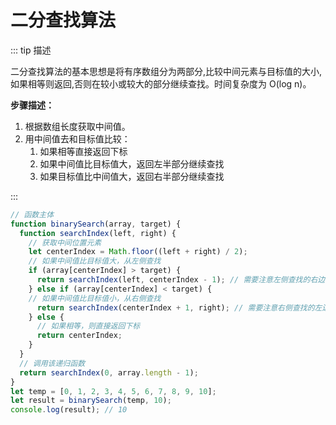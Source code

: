 # 二分查找算法

::: tip 描述

二分查找算法的基本思想是将有序数组分为两部分,比较中间元素与目标值的大小,如果相等则返回,否则在较小或较大的部分继续查找。时间复杂度为 O(log n)。

**步骤描述：**

1. 根据数组长度获取中间值。
2. 用中间值去和目标值比较：
   1. 如果相等直接返回下标
   2. 如果中间值比目标值大，返回左半部分继续查找
   3. 如果目标值比中间值大，返回右半部分继续查找

:::

```js
// 函数主体
function binarySearch(array, target) {
  function searchIndex(left, right) {
    // 获取中间位置元素
    let centerIndex = Math.floor((left + right) / 2);
    // 如果中间值比目标值大，从左侧查找
    if (array[centerIndex] > target) {
      return searchIndex(left, centerIndex - 1); // 需要注意左侧查找的右边界值为 中间值下标 -1
    } else if (array[centerIndex] < target) {
    // 如果中间值比目标值小，从右侧查找
      return searchIndex(centerIndex + 1, right); // 需要注意右侧查找的左边界值为 中间值下标 + 1
    } else {
      // 如果相等，则直接返回下标
      return centerIndex;
    }
  }
  // 调用该递归函数
  return searchIndex(0, array.length - 1);
}
let temp = [0, 1, 2, 3, 4, 5, 6, 7, 8, 9, 10];
let result = binarySearch(temp, 10);
console.log(result); // 10
```
